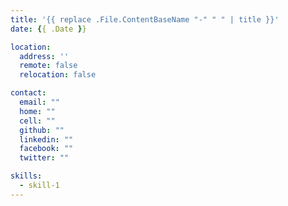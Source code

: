 ```yaml
---
title: '{{ replace .File.ContentBaseName "-" " " | title }}'
date: {{ .Date }}

location:
  address: ''
  remote: false
  relocation: false

contact:
  email: ""
  home: ""
  cell: ""
  github: ""
  linkedin: ""
  facebook: ""
  twitter: ""

skills:
  - skill-1
---
```


